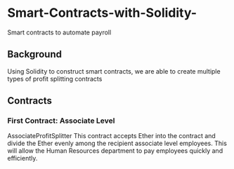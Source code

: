 # Smart-Contracts-with-Solidity-

Smart contracts to automate payroll

## Background 

Using Solidity to construct smart contracts, we are able to create multiple types of profit splitting contracts

## Contracts 

### First Contract: Associate Level 

AssociateProfitSplitter  This contract accepts Ether into the contract and divide the Ether evenly among the recipient associate level employees. This will allow the Human Resources department to pay employees quickly and efficiently.